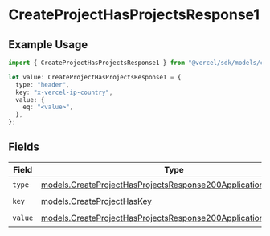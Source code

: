 # CreateProjectHasProjectsResponse1

## Example Usage

```typescript
import { CreateProjectHasProjectsResponse1 } from "@vercel/sdk/models/createprojectop.js";

let value: CreateProjectHasProjectsResponse1 = {
  type: "header",
  key: "x-vercel-ip-country",
  value: {
    eq: "<value>",
  },
};
```

## Fields

| Field                                                                                                                                  | Type                                                                                                                                   | Required                                                                                                                               | Description                                                                                                                            |
| -------------------------------------------------------------------------------------------------------------------------------------- | -------------------------------------------------------------------------------------------------------------------------------------- | -------------------------------------------------------------------------------------------------------------------------------------- | -------------------------------------------------------------------------------------------------------------------------------------- |
| `type`                                                                                                                                 | [models.CreateProjectHasProjectsResponse200ApplicationJSONType](../models/createprojecthasprojectsresponse200applicationjsontype.md)   | :heavy_check_mark:                                                                                                                     | N/A                                                                                                                                    |
| `key`                                                                                                                                  | [models.CreateProjectHasKey](../models/createprojecthaskey.md)                                                                         | :heavy_check_mark:                                                                                                                     | N/A                                                                                                                                    |
| `value`                                                                                                                                | [models.CreateProjectHasProjectsResponse200ApplicationJSONValue](../models/createprojecthasprojectsresponse200applicationjsonvalue.md) | :heavy_check_mark:                                                                                                                     | N/A                                                                                                                                    |